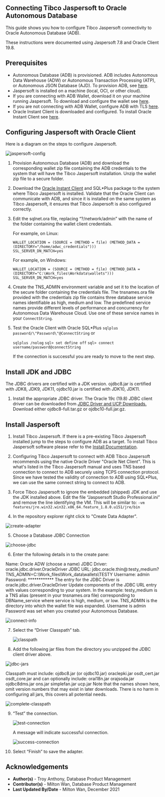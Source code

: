 ## **Connecting Tibco Jaspersoft to Oracle Autonomous Database**

This guide shows you how to configure Tibco Jaspersoft connectivity to Oracle Autonomous Database (ADB).

These instructions were documented using Jaspersoft 7.8 and Oracle Client 19.8.

## **Prerequisites**

- Autonomous Database (ADB) is provisioned. ADB includes Autonomous Data Warehouse (ADW) or Autonomous Transaction Processing (ATP), or Autonomous JSON Database (AJD).  To provision ADB, see [here](https://docs.oracle.com/en/cloud/paas/autonomous-database/adbsa/autonomous-provision.html#GUID-0B230036-0A05-4CA3-AF9D-97A255AE0C08).
- Jaspersoft is installed on a machine (local, OCI, or other cloud).   
- If you are connecting with ADB Wallet, download it on your machine running Jaspersoft.  To download and configure the wallet see [here](?lab=wallet).
- If you are not connecting with ADB Wallet, configure ADB with TLS  [here](?lab=no-wallet).
- Oracle Instant Client is downloaded and configured.  To install Oracle Instant Client see [here](?lab=instant-client-windows-64).

## **Configuring Jaspersoft with Oracle Client**

Here is a diagram on the steps to configure Jaspersoft.

![jaspersoft-config](./images/jaspersoft-config.png)

1. Provision Autonomous Database (ADB) and download the corresponding wallet zip file containing the ADB credentials to the system that will have the Tibco Jaspersoft installation.  Unzip the wallet zip file to a secure folder.

2. Download the [Oracle Instant Client](https://www.oracle.com/database/technologies/instant-client.html) and SQL*Plus package to the system where Tibco Jaspersoft is installed. Validate that the Oracle Client can communicate with ADB, and since it is installed on the same system as Tibco Jaspersoft, it ensures that Tibco Jaspersoft is also configured correctly.

3. Edit the sqlnet.ora file, replacing “?/network/admin” with the name of the folder containing the wallet client credentials.

   For example, on Linux:

   ```
   WALLET_LOCATION = (SOURCE = (METHOD = file) (METHOD_DATA = (DIRECTORY="/home/adwc_credentials")))
   SSL_SERVER_DN_MATCH=yes
   ```

   For example, on Windows:

   ```
   WALLET_LOCATION = (SOURCE = (METHOD = file) (METHOD_DATA = (DIRECTORY="C:\Work_files\Workdata\wallets"))) SSL_SERVER_DN_MATCH=yes
   ```



4. Create the TNS_ADMIN environment variable and set it to the location of the secure folder containing the credentials file. The tnsnames.ora file provided with the credentials zip file contains three database service names identifiable as high, medium and low. The predefined service names provide different levels of performance and concurrency for Autonomous Data Warehouse Cloud. Use one of these service names in your `ConnectString`.

5. Test the Oracle Client with Oracle SQL*Plus
   `sqlplus password/\"Password\"@ConnectString`
   or

   `sqlplus /nolog`
   `sql> set define off`
   `sql> connect username/password@connectString`

   If the connection is successful you are ready to move to the next step.

## **Install JDK and JDBC**

The JDBC drivers are certified with a JDK version.  ojdbc8.jar is certified with JDK8, JDK9, JDK11, ojdbc10.jar is certified with JDK10, JDK11.

1. Install the appropriate JDBC driver.
   The Oracle 19c (19.8) JDBC client driver can be downloaded from [JDBC Driver and UCP Downloads.](https://www.oracle.com/database/technologies/appdev/jdbc-ucp-19-8-c-downloads.html)  Download either ojdbc8-full.tar.gz or ojdbc10-full.jar.gz.

## **Install Jaspersoft**

1. Install Tibco Jaspersoft.
   If there is a pre-existing Tibco Jaspersoft installed jump to the steps to configure ADB as a target.
   To install Tibco Jaspersoft software please refer to the [Install Documentation](https://www.jaspersoft.com/getting-started).

2. Configuring Tibco Jaspersoft to connect with ADB
   Tibco Jaspersoft recommends using the native Oracle Driver "Oracle Net Client". This is what's listed in the Tibco Jaspersoft manual and uses TNS based connection to connect to ADB securely using TCPS connection protocol. Since we have tested the validity of connection to ADB using SQL*Plus, we can use the same connect string to connect to ADB.
3. Force Tibco Jaspersoft to ignore the embedded (shipped) JDK and use the JDK installed above.
   Edit the file “Jaspsersoft Studio Professional.ini” and remove the line identifying the VM. This will be similar to:
   `-vm features/jre.win32.win32.x86_64.feature_1.8.0.u151/jre/bin`
4. In the repository explorer right click to "Create Data Adapter".

![create-adapter](./images/create-adapter.png)

5. Choose a Database JDBC Connection

![choose-jdbc](./images/choose-jdbc.png)



6. Enter the following details in to the create pane:

Name: Oracle ADW (choose a name)
JDBC Driver: oracle.jdbc.driver.OracleDriver
JDBC URL:
jdbc.oracle.thin@:testy_medium?TNS_ADMIN=C:\\Work_files\\Work_data\wallets\TESTY
Username: admin
Password: ************
The entry for the JDBC Driver is oracle.jdbc.driver.OracleDriver
Update components of the JDBC URL entry with values corresponding to your system. In the example:
testy_medium is a TNS alias (present in your tnsnames.ora file) corresponding to DBName_service where service is high, medium, or low.
TNS_ADMIN is the directory into which the wallet file was expanded.
Username is admin
Password was set when you created your Autonomous Database.

![connect-info](./images/connect-info.png)

7. Select the “Driver Classpath” tab.

   ![classpath](./images/classpath.png)

8. Add the following jar files from the directory you unzipped the JDBC client driver above.

![jdbc-jars](./images/jdbc-jars.png)

Classpath must include:
ojdbc8.jar (or ojdbc10.jar)
oraclepki.jar
osdt_cert.jar
osdt_core.jar
and can optionally include:
orai18n.jar
orajsoda.jar
ojdbc8dms.jar
ons.jar
simplefan.jar
ucp.jar
Note that the names shown here, omit version numbers that may exist in later downloads.
There is no harm in configuring all jars, this covers all potential needs.

![complete-classpath](./images/complete-classpath.png)

9. “Test” the connection.

   ![test-connection](./images/test-connection.png)

   A message will indicate successful connection.

   ![success-connection](./images/success-connection.png)

10. Select “Finish” to save the adapter.



## **Acknowledgements**

* **Author(s)** - Troy Anthony, Database Product Management
* **Contributor(s)** - Milton Wan, Database Product Management
* **Last Updated By/Date** - Milton Wan, December 2021
